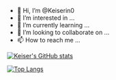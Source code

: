 - 👋 Hi, I’m @Keiserin0
- 👀 I’m interested in ...
- 🌱 I’m currently learning ...
- 💞️ I’m looking to collaborate on ...
- 📫 How to reach me ...

[![Keiser's GitHub stats](https://github-readme-stats.vercel.app/api?username=Keiserin0&show_icons=true)](https://github.com/anuraghazra/github-readme-stats)

[![Top Langs](https://github-readme-stats.vercel.app/api/top-langs/?username=Keiserin0&layout=compact)](https://github.com/anuraghazra/github-readme-stats)

<!---
Keiserin0/Keiserin0 is a ✨ special ✨ repository because its `README.md` (this file) appears on your GitHub profile.
You can click the Preview link to take a look at your changes.
--->
